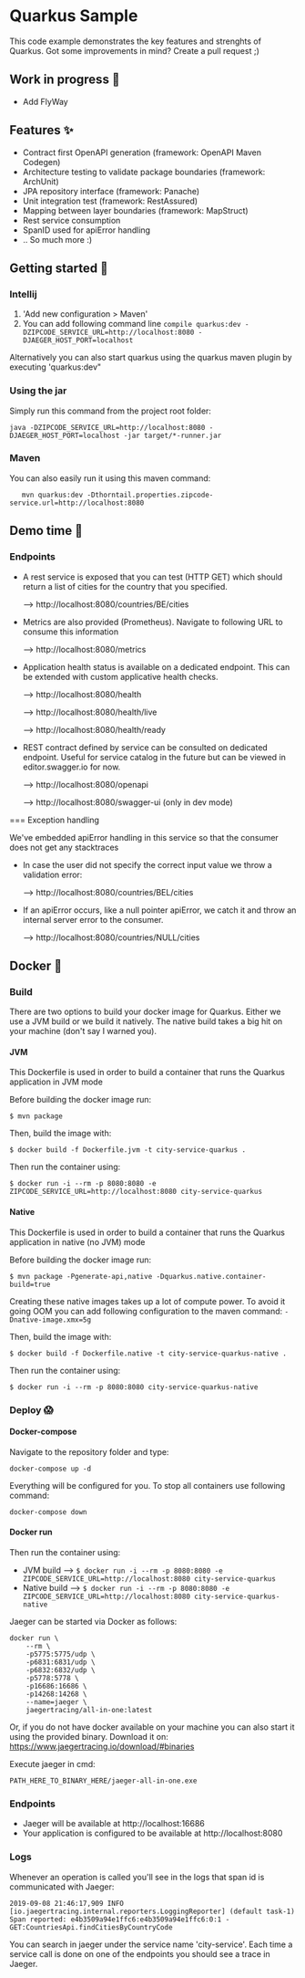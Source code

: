 # Quarkus Sample

This code example demonstrates the key features and strenghts of Quarkus. Got some improvements in mind?
Create a pull request ;)

## Work in progress :muscle:
* Add FlyWay

## Features :sparkles:
* Contract first OpenAPI generation (framework: OpenAPI Maven Codegen)
* Architecture testing to validate package boundaries (framework: ArchUnit)
* JPA repository interface (framework: Panache)
* Unit integration test (framework: RestAssured)
* Mapping between layer boundaries (framework: MapStruct)
* Rest service consumption
* SpanID used for apiError handling
* .. So much more :)

## Getting started :running:

### Intellij
1. 'Add new configuration > Maven'
2. You can add following command line
 `compile quarkus:dev -DZIPCODE_SERVICE_URL=http://localhost:8080 -DJAEGER_HOST_PORT=localhost`
 
Alternatively you can also start quarkus using the quarkus maven plugin by executing 'quarkus:dev"

### Using the jar
Simply run this command from the project root folder:
```
java -DZIPCODE_SERVICE_URL=http://localhost:8080 -DJAEGER_HOST_PORT=localhost -jar target/*-runner.jar
```

### Maven
You can also easily run it using this maven command:
```
   mvn quarkus:dev -Dthorntail.properties.zipcode-service.url=http://localhost:8080
```

## Demo time :eyes:
### Endpoints

* A rest service is exposed that you can test (HTTP GET) which should return a list of cities for the country that you specified.

  ⟶ http://localhost:8080/countries/BE/cities

* Metrics are also provided (Prometheus). Navigate to following URL to consume this information

  ⟶ http://localhost:8080/metrics

* Application health status is available on a dedicated endpoint. This can be extended with custom applicative health checks.

  ⟶ http://localhost:8080/health
  
  ⟶ http://localhost:8080/health/live
  
  ⟶ http://localhost:8080/health/ready

* REST contract defined by service can be consulted on dedicated endpoint. Useful for service catalog in the future but can be viewed in editor.swagger.io for now.

  ⟶ http://localhost:8080/openapi
  
  ⟶ http://localhost:8080/swagger-ui (only in dev mode)

=== Exception handling

We've embedded apiError handling in this service so that the consumer does not get any stacktraces

* In case the user did not specify the correct input value we throw a validation error:

  ⟶ http://localhost:8080/countries/BEL/cities

* If an apiError occurs, like a null pointer apiError, we catch it and throw an internal server error to the consumer.

  ⟶ http://localhost:8080/countries/NULL/cities

## Docker :rocket:

### Build 
There are two options to build your docker image for Quarkus. Either we use a JVM build or we build it natively. The native build takes a big hit on your machine (don't say I warned you).

#### JVM

This Dockerfile is used in order to build a container that runs the Quarkus application in JVM mode

Before building the docker image run:

`$ mvn package`

Then, build the image with:

`$ docker build -f Dockerfile.jvm -t city-service-quarkus .`

Then run the container using:

`$ docker run -i --rm -p 8080:8080 -e ZIPCODE_SERVICE_URL=http://localhost:8080 city-service-quarkus`

#### Native

This Dockerfile is used in order to build a container that runs the Quarkus application in native (no JVM) mode

Before building the docker image run:

`$ mvn package -Pgenerate-api,native -Dquarkus.native.container-build=true`

Creating these native images takes up a lot of compute power. To avoid it going OOM you can add following configuration to the maven command: `-Dnative-image.xmx=5g`

Then, build the image with:

`$ docker build -f Dockerfile.native -t city-service-quarkus-native .`

Then run the container using:

`$ docker run -i --rm -p 8080:8080 city-service-quarkus-native`

### Deploy :scream:

#### Docker-compose

Navigate to the repository folder and type:

`docker-compose up -d`

Everything will be configured for you. To stop all containers use following command:

`docker-compose down`

#### Docker run

Then run the container using:
* JVM build ⟶ `$ docker run -i --rm -p 8080:8080 -e ZIPCODE_SERVICE_URL=http://localhost:8080 city-service-quarkus`
* Native build ⟶ `$ docker run -i --rm -p 8080:8080 -e ZIPCODE_SERVICE_URL=http://localhost:8080 city-service-quarkus-native`

Jaeger can be started via Docker as follows:

```
docker run \
    --rm \
    -p5775:5775/udp \
    -p6831:6831/udp \
    -p6832:6832/udp \
    -p5778:5778 \
    -p16686:16686 \
    -p14268:14268 \
    --name=jaeger \
    jaegertracing/all-in-one:latest
```

Or, if you do not have docker available on your machine you can also start it using the provided binary.
Download it on: https://www.jaegertracing.io/download/#binaries

Execute jaeger in cmd:
```
PATH_HERE_TO_BINARY_HERE/jaeger-all-in-one.exe
```
### Endpoints
* Jaeger will be available at http://localhost:16686
* Your application is configured to be available at http://localhost:8080

### Logs

Whenever an operation is called you'll see in the logs that span id is communicated with Jaeger:

```
2019-09-08 21:46:17,909 INFO  [io.jaegertracing.internal.reporters.LoggingReporter] (default task-1) Span reported: e4b3509a94e1ffc6:e4b3509a94e1ffc6:0:1 - GET:CountriesApi.findCitiesByCountryCode
```

You can search in jaeger under the service name 'city-service'. Each time a service call is done on one of the endpoints you should see a trace in Jaeger.